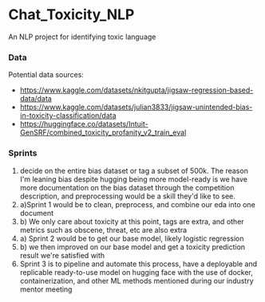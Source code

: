 # Chat_Toxicity_NLP
An NLP project for identifying toxic language 


### Data
Potential data sources:
- https://www.kaggle.com/datasets/nkitgupta/jigsaw-regression-based-data/data
- https://www.kaggle.com/datasets/julian3833/jigsaw-unintended-bias-in-toxicity-classification/data
- https://huggingface.co/datasets/Intuit-GenSRF/combined_toxicity_profanity_v2_train_eval

### Sprints 

1. decide on the entire bias dataset or tag a subset of 500k. The reason I'm leaning bias despite hugging being more model-ready is we have more documentation on the bias dataset through the competition description, and preprocessing would be a skill they'd like to see. 
2. a)Sprint 1 would be to clean, preprocess, and combine our eda into one document
2. b) We only care about toxicity at this point, tags are extra, and other metrics such as obscene, threat, etc are also extra
3. a) Sprint 2 would be to get our base model, likely logistic regression 
3. b) we then improved on our base model and get a toxicity prediction result we're satisfied with
4. Sprint 3 is to pipeline and automate this process, have a deployable and replicable ready-to-use model on hugging face with the use of docker, containerization, and other ML methods mentioned during our industry mentor meeting 

